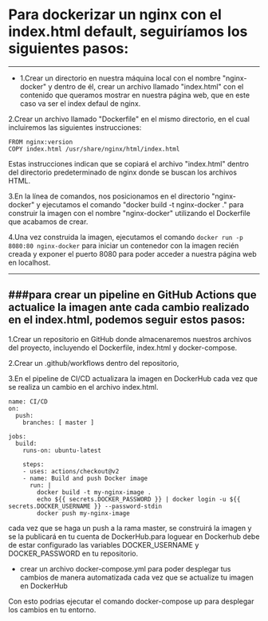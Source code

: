 # Para dockerizar un nginx con el index.html default, seguiríamos los siguientes pasos:
---

- 1.Crear un directorio en nuestra máquina local con el nombre "nginx-docker" y dentro de él, crear un archivo llamado "index.html" con el contenido que queramos mostrar en nuestra página web, que en este caso va ser el index defaul de nginx.

2.Crear un archivo llamado "Dockerfile" en el mismo directorio, en el cual incluiremos las siguientes instrucciones:

```
FROM nginx:version
COPY index.html /usr/share/nginx/html/index.html
```

Estas instrucciones indican que se copiará el archivo "index.html" dentro del directorio predeterminado de nginx donde se buscan los archivos HTML.

3.En la línea de comandos, nos posicionamos en el directorio "nginx-docker" y ejecutamos el comando "docker build -t nginx-docker ." para construir la imagen con el nombre "nginx-docker" utilizando el Dockerfile que acabamos de crear.

4.Una vez construida la imagen, ejecutamos el comando `docker run -p 8080:80 nginx-docker` para iniciar un contenedor con la imagen recién creada y exponer el puerto 8080 para poder acceder a nuestra página web en localhost.

---

###para crear un pipeline en GitHub Actions que actualice la imagen ante cada cambio realizado en el index.html, podemos seguir estos pasos:
---

1.Crear un repositorio en GitHub donde almacenaremos nuestros archivos del proyecto, incluyendo el Dockerfile, index.html y docker-compose.

2.Crear un .github/workflows dentro del repositorio, 

3.En el pipeline de CI/CD actualizara la imagen en DockerHub cada vez que se realiza un cambio en el archivo index.html.

```
name: CI/CD
on:
  push:
    branches: [ master ]

jobs:
  build:
    runs-on: ubuntu-latest

    steps:
    - uses: actions/checkout@v2
    - name: Build and push Docker image
      run: |
        docker build -t my-nginx-image .
        echo ${{ secrets.DOCKER_PASSWORD }} | docker login -u ${{ secrets.DOCKER_USERNAME }} --password-stdin
        docker push my-nginx-image
```

cada vez que se haga un push a la rama master, se construirá la imagen y se la publicará en tu cuenta de DockerHub.para loguear en Dockerhub debe de estar configurado las variables DOCKER_USERNAME y DOCKER_PASSWORD en tu repositorio.

- crear un archivo docker-compose.yml para poder desplegar tus cambios de manera automatizada cada vez que se actualize tu imagen en DockerHub


Con esto podrias ejecutar el comando docker-compose up para desplegar los cambios en tu entorno.
